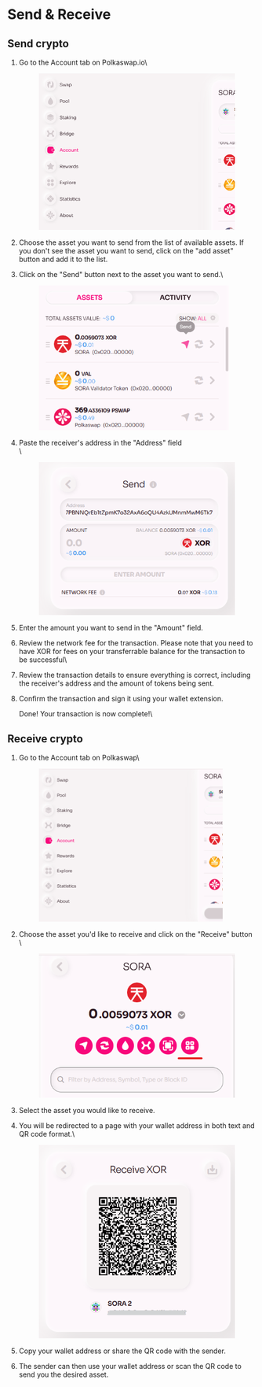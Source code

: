 # Send & Receive

## Send crypto

1.  Go to the Account tab on Polkaswap.io\


    <figure><img src="../../.gitbook/assets/image (53).png" alt="" width="563"><figcaption></figcaption></figure>
2. Choose the asset you want to send from the list of available assets. If you don't see the asset you want to send, click on the "add asset" button and add it to the list.
3.  Click on the "Send" button next to the asset you want to send.\


    <figure><img src="../../.gitbook/assets/image (36).png" alt="" width="388"><figcaption></figcaption></figure>
4.  Paste the receiver's address in the "Address" field\
    \


    <figure><img src="../../.gitbook/assets/image (54).png" alt="" width="437"><figcaption></figcaption></figure>
5. Enter the amount you want to send in the "Amount" field.
6. Review the network fee for the transaction. Please note that you need to have XOR for fees on your transferrable balance for the transaction to be successful\

7. Review the transaction details to ensure everything is correct, including the receiver's address and the amount of tokens being sent.
8.  Confirm the transaction and sign it using your wallet extension.

    Done! Your transaction is now complete!\


## Receive crypto

1.  Go to the Account tab on Polkaswap\


    <figure><img src="../../.gitbook/assets/image (45).png" alt="" width="375"><figcaption></figcaption></figure>
2.  Choose the asset you'd like to receive and click on the "Receive" button\
    \


    <figure><img src="../../.gitbook/assets/image (48).png" alt="" width="402"><figcaption></figcaption></figure>
3. Select the asset you would like to receive.
4.  You will be redirected to a page with your wallet address in both text and QR code format.\


    <figure><img src="../../.gitbook/assets/image (39).png" alt="" width="419"><figcaption></figcaption></figure>
5. Copy your wallet address or share the QR code with the sender.
6. The sender can then use your wallet address or scan the QR code to send you the desired asset.

